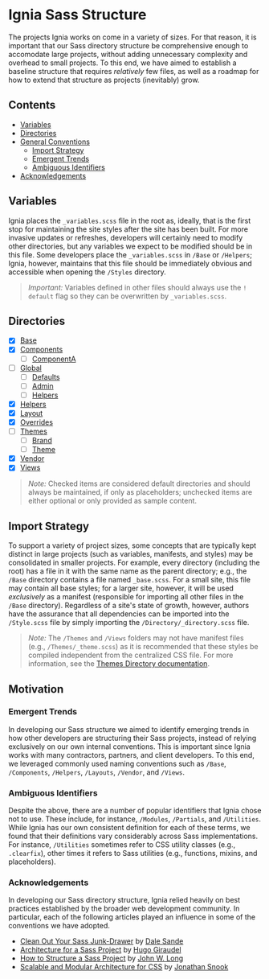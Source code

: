 # Ignia Sass Structure
The projects Ignia works on come in a variety of sizes. For that reason, it is important that our Sass directory structure be comprehensive enough to accomodate large projects, without adding unnecessary complexity and overhead to small projects. To this end, we have aimed to establish a baseline structure that requires *relatively* few files, as well as a roadmap for how to extend that structure as projects (inevitably) grow.

## Contents
- [Variables](#variables)
- [Directories](#directories)
- [General Conventions](#general-conventions)
  - [Import Strategy](#import-strategy)
  - [Emergent Trends](#emergent-trends)
  - [Ambiguous Identifiers](#ambiguous-identifiers)
- [Acknowledgements](#acknowledgements)

## Variables
Ignia places the `_variables.scss` file in the root as, ideally, that is the first stop for maintaining the site styles after the site has been built. For more invasive updates or refreshes, developers will certainly need to modify other directories, but any variables we expect to be modified should be in this file. Some developers place the `_variables.scss` in `/Base` or `/Helpers`; Ignia, however, maintains that this file should be immediately obvious and accessible when opening the `/Styles` directory.

> *Important:* Variables defined in other files should always use the `! default` flag so they can be overwritten by `_variables.scss`.

## Directories
- [x] [Base](./Base/)
- [x] [Components](./Components/)
  - [ ] [ComponentA](./Components/ComponentA/)
- [ ] [Global](./Global/)
  - [ ] [Defaults](./Global/Defaults/)
  - [ ] [Admin](./Global/Admin/)
  - [ ] [Helpers](./Global/Helpers/)
- [x] [Helpers](./Helpers/)
- [x] [Layout](./Layout/)
- [x] [Overrides](./Overrides/)
- [ ] [Themes](./Themes/)
  - [ ] [Brand](./Themes/Brand/)
  - [ ] [Theme](./Themes/Theme/)
- [x] [Vendor](./Vendor/)
- [x] [Views](./Views/)

> *Note:* Checked items are considered default directories and should always be maintained, if only as placeholders; unchecked items are either optional or only provided as sample content.

## Import Strategy
To support a variety of project sizes, some concepts that are typically kept distinct in large projects (such as variables, manifests, and styles) may be consolidated in smaller projects. For example, every directory (including the root) has a file in it with the same name as the parent directory; e.g., the `/Base` directory contains a file named `_base.scss`. For a small site, this file may contain all base styles; for a larger site, however, it will be used *exclusively* as a manifest (responsible for importing all other files in the `/Base` directory). Regardless of a site's state of growth, however, authors have the assurance that all dependencies can be imported into the `/Style.scss` file by simply importing the `/Directory/_directory.scss` file.

> *Note:* The `/Themes` and `/Views` folders may not have manifest files (e.g., `/Themes/_theme.scss`) as it is recommended that these styles be compiled independent from the centralized CSS file. For more information, see the [Themes Directory documentation](./Themes/).

## Motivation

### Emergent Trends
In developing our Sass structure we aimed to identify emerging trends in how other developers are structuring their Sass projects, instead of relying exclusively on our own internal conventions. This is important since Ignia works with many contractors, partners, and client developers. To this end, we leveraged commonly used naming conventions such as `/Base`, `/Components`, `/Helpers`, `/Layouts`, `/Vendor`, and `/Views`.

### Ambiguous Identifiers
Despite the above, there are a number of popular identifiers that Ignia chose not to use. These include, for instance, `/Modules`, `/Partials`, and `/Utilities`. While Ignia has our own consistent definition for each of these terms, we found that their definitions vary considerably across Sass implementations. For instance, `/Utilities` sometimes refer to CSS utility classes (e.g., `.clearfix`), other times it refers to Sass utilities (e.g., functions, mixins, and placeholders).

### Acknowledgements
In developing our Sass directory structure, Ignia relied heavily on best practices established by the broader web development community. In particular, each of the following articles played an influence in some of the conventions we have adopted.
- [Clean Out Your Sass Junk-Drawer](http://gist.io/4436524) by [Dale Sande](https://github.com/anotheruiguy)
- [Architecture for a Sass Project](http://www.sitepoint.com/architecture-sass-project/) by [Hugo Giraudel](https://github.com/HugoGiraudel)
- [How to Structure a Sass Project](http://thesassway.com/beginner/how-to-structure-a-sass-project) by [John W. Long](http://wiseheartdesign.com/)
- [Scalable and Modular Architecture for CSS](https://smacss.com/) by [Jonathan Snook](https://github.com/snookca)
